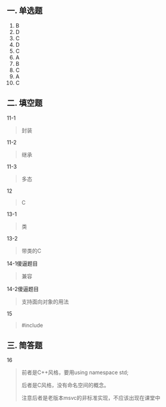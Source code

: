 ## 一. 单选题

1.   B
2.   D
3.   C
4.   D
5.   C
6.   A
7.   B
8.   C
9.   A
10.   C

## 二. 填空题

11-1

>   封装

11-2

>   继承

11-3

>   多态

12

>   C

13-1

>   类

13-2

>   带类的C

14-1傻逼题目

>   兼容

14-2傻逼题目

>   支持面向对象的用法

15

>   #include<iostream>

## 三. 简答题

16

>   前者是C++风格，要用using namespace std;
>
>   后者是C风格，没有命名空间的概念。
>
>   注意后者是老版本msvc的非标准实现，不应该出现在课堂中
